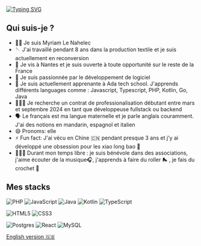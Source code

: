 [![Typing SVG](https://readme-typing-svg.demolab.com?font=Fira+Code&weight=700&size=27&pause=1000&color=000000&background=FFFFFF00&vCenter=true&random=false&width=435&lines=Hey!+)](https://git.io/typing-svg)


## Qui suis-je ? 
-  👋🏾  Je suis Myriam Le Nahelec
-  🪡 J'ai travaillé pendant 8 ans dans la production textile et je suis actuellement en reconversion
- 📍 Je vis à Nantes et je suis ouverte à toute opportunité sur le reste de la France 
- 👀 Je suis passionnée par le développement de logiciel
- 🌱 Je suis actuellement apprenante à Ada tech school. J'apprends différents languages comme : Javascript, Typescript, PHP, Kotlin, Go, Java
- 🕵🏾‍♀️ Je recherche un contrat de professionalisation débutant entre mars et septembre 2024 en tant que développeuse fullstack ou backend
- 🗣️ Le français est ma langue maternelle et je parle anglais couramment. J'ai des notions en mandarin, espagnol et italien
- 😄 Pronoms: elle
- ⚡ Fun fact: J'ai vécu en Chine 🇨🇳 pendant presque 3 ans et j'y ai développé une obsession pour les  xiao long bao 🥟
- 🤸🏾‍♀️ Durant mon temps libre : je suis bénévole dans des associations, j'aime écouter de la musique🎧, j'apprends à faire du roller 🛼 , je fais du crochet 🧶

 ## Mes stacks 
  
  ![PHP](https://img.shields.io/badge/php-%23777BB4.svg?style=for-the-badge&logo=php&logoColor=white)
  ![JavaScript](https://img.shields.io/badge/javascript-%23323330.svg?style=for-the-badge&logo=javascript&logoColor=%23F7DF1E)
    ![Java](https://img.shields.io/badge/java-%23ED8B00.svg?style=for-the-badge&logo=openjdk&logoColor=white)
    ![Kotlin](https://img.shields.io/badge/kotlin-%237F52FF.svg?style=for-the-badge&logo=kotlin&logoColor=white)
  ![TypeScript](https://img.shields.io/badge/typescript-%23007ACC.svg?style=for-the-badge&logo=typescript&logoColor=white)
  
  ![HTML5](https://img.shields.io/badge/html5-%23E34F26.svg?style=for-the-badge&logo=html5&logoColor=white)
  ![CSS3](https://img.shields.io/badge/css3-%231572B6.svg?style=for-the-badge&logo=css3&logoColor=white)
  
  ![Postgres](https://img.shields.io/badge/postgres-%23316192.svg?style=for-the-badge&logo=postgresql&logoColor=white)
  ![React](https://img.shields.io/badge/react-%2320232a.svg?style=for-the-badge&logo=react&logoColor=%2361DAFB) ![MySQL](https://img.shields.io/badge/mysql-%2300f.svg?style=for-the-badge&logo=mysql&logoColor=white)


[English version 🇬🇧](README_en.md)


<!---
MyriamLeNahelec/MyriamLeNahelec is a ✨ special ✨ repository because its `README.md` (this file) appears on your GitHub profile.
You can click the Preview link to take a look at your changes.
--->



